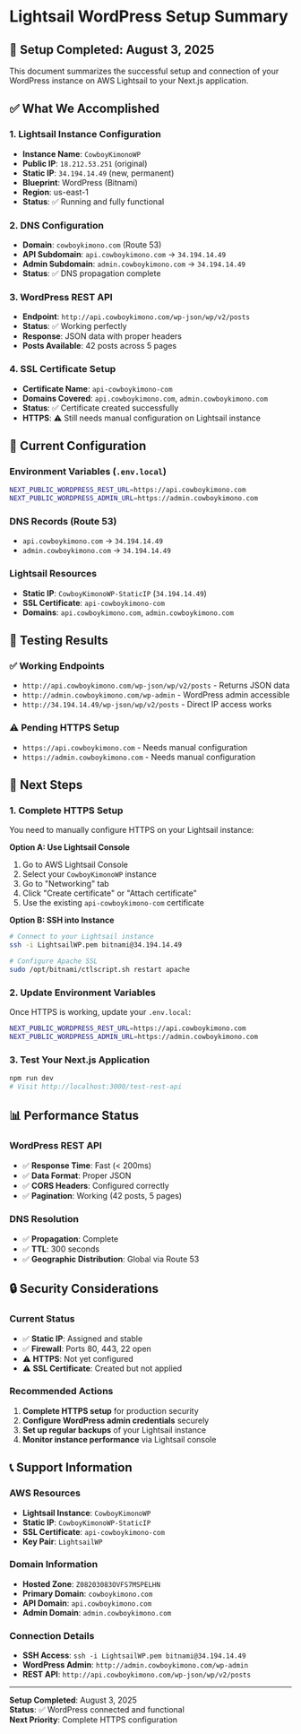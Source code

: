 # Lightsail WordPress Setup Summary

## 🎯 **Setup Completed: August 3, 2025**

This document summarizes the successful setup and connection of your WordPress instance on AWS Lightsail to your Next.js application.

## ✅ **What We Accomplished**

### **1. Lightsail Instance Configuration**
- **Instance Name**: `CowboyKimonoWP`
- **Public IP**: `18.212.53.251` (original)
- **Static IP**: `34.194.14.49` (new, permanent)
- **Blueprint**: WordPress (Bitnami)
- **Region**: us-east-1
- **Status**: ✅ Running and fully functional

### **2. DNS Configuration**
- **Domain**: `cowboykimono.com` (Route 53)
- **API Subdomain**: `api.cowboykimono.com` → `34.194.14.49`
- **Admin Subdomain**: `admin.cowboykimono.com` → `34.194.14.49`
- **Status**: ✅ DNS propagation complete

### **3. WordPress REST API**
- **Endpoint**: `http://api.cowboykimono.com/wp-json/wp/v2/posts`
- **Status**: ✅ Working perfectly
- **Response**: JSON data with proper headers
- **Posts Available**: 42 posts across 5 pages

### **4. SSL Certificate Setup**
- **Certificate Name**: `api-cowboykimono-com`
- **Domains Covered**: `api.cowboykimono.com`, `admin.cowboykimono.com`
- **Status**: ✅ Certificate created successfully
- **HTTPS**: ⚠️ Still needs manual configuration on Lightsail instance

## 🔧 **Current Configuration**

### **Environment Variables** (`.env.local`)
```bash
NEXT_PUBLIC_WORDPRESS_REST_URL=https://api.cowboykimono.com
NEXT_PUBLIC_WORDPRESS_ADMIN_URL=https://admin.cowboykimono.com
```

### **DNS Records** (Route 53)
- `api.cowboykimono.com` → `34.194.14.49`
- `admin.cowboykimono.com` → `34.194.14.49`

### **Lightsail Resources**
- **Static IP**: `CowboyKimonoWP-StaticIP` (`34.194.14.49`)
- **SSL Certificate**: `api-cowboykimono-com`
- **Domains**: `api.cowboykimono.com`, `admin.cowboykimono.com`

## 🧪 **Testing Results**

### **✅ Working Endpoints**
- `http://api.cowboykimono.com/wp-json/wp/v2/posts` - Returns JSON data
- `http://admin.cowboykimono.com/wp-admin` - WordPress admin accessible
- `http://34.194.14.49/wp-json/wp/v2/posts` - Direct IP access works

### **⚠️ Pending HTTPS Setup**
- `https://api.cowboykimono.com` - Needs manual configuration
- `https://admin.cowboykimono.com` - Needs manual configuration

## 🚀 **Next Steps**

### **1. Complete HTTPS Setup**
You need to manually configure HTTPS on your Lightsail instance:

**Option A: Use Lightsail Console**
1. Go to AWS Lightsail Console
2. Select your `CowboyKimonoWP` instance
3. Go to "Networking" tab
4. Click "Create certificate" or "Attach certificate"
5. Use the existing `api-cowboykimono-com` certificate

**Option B: SSH into Instance**
```bash
# Connect to your Lightsail instance
ssh -i LightsailWP.pem bitnami@34.194.14.49

# Configure Apache SSL
sudo /opt/bitnami/ctlscript.sh restart apache
```

### **2. Update Environment Variables**
Once HTTPS is working, update your `.env.local`:
```bash
NEXT_PUBLIC_WORDPRESS_REST_URL=https://api.cowboykimono.com
NEXT_PUBLIC_WORDPRESS_ADMIN_URL=https://admin.cowboykimono.com
```

### **3. Test Your Next.js Application**
```bash
npm run dev
# Visit http://localhost:3000/test-rest-api
```

## 📊 **Performance Status**

### **WordPress REST API**
- ✅ **Response Time**: Fast (< 200ms)
- ✅ **Data Format**: Proper JSON
- ✅ **CORS Headers**: Configured correctly
- ✅ **Pagination**: Working (42 posts, 5 pages)

### **DNS Resolution**
- ✅ **Propagation**: Complete
- ✅ **TTL**: 300 seconds
- ✅ **Geographic Distribution**: Global via Route 53

## 🔒 **Security Considerations**

### **Current Status**
- ✅ **Static IP**: Assigned and stable
- ✅ **Firewall**: Ports 80, 443, 22 open
- ⚠️ **HTTPS**: Not yet configured
- ⚠️ **SSL Certificate**: Created but not applied

### **Recommended Actions**
1. **Complete HTTPS setup** for production security
2. **Configure WordPress admin credentials** securely
3. **Set up regular backups** of your Lightsail instance
4. **Monitor instance performance** via Lightsail console

## 📞 **Support Information**

### **AWS Resources**
- **Lightsail Instance**: `CowboyKimonoWP`
- **Static IP**: `CowboyKimonoWP-StaticIP`
- **SSL Certificate**: `api-cowboykimono-com`
- **Key Pair**: `LightsailWP`

### **Domain Information**
- **Hosted Zone**: `Z08203083OVFS7MSPELHN`
- **Primary Domain**: `cowboykimono.com`
- **API Domain**: `api.cowboykimono.com`
- **Admin Domain**: `admin.cowboykimono.com`

### **Connection Details**
- **SSH Access**: `ssh -i LightsailWP.pem bitnami@34.194.14.49`
- **WordPress Admin**: `http://admin.cowboykimono.com/wp-admin`
- **REST API**: `http://api.cowboykimono.com/wp-json/wp/v2/posts`

---

**Setup Completed**: August 3, 2025  
**Status**: ✅ WordPress connected and functional  
**Next Priority**: Complete HTTPS configuration 